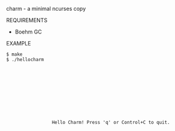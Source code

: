 charm - a minimal ncurses copy

REQUIREMENTS

 - Boehm GC

EXAMPLE

	$ make
	$ ./hellocharm
	
	
	
	
	
	
	
	
	
	
	
	                 Hello Charm! Press 'q' or Control+C to quit.
	
	
	
	
	
	
	
	
	
	
	
	
	 